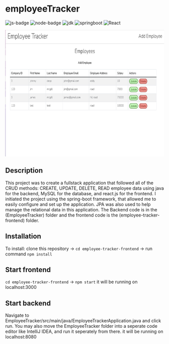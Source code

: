 # employeeTracker
  ![js-badge](https://img.shields.io/badge/JavaScript-323330?style=for-the-badge&logo=javascript&logoColor=F7DF1E)
  ![node-badge](https://img.shields.io/badge/Node.js-339933?style=for-the-badge&logo=nodedotjs&logoColor=white)
  ![jdk](https://img.shields.io/badge/Java-ED8B00?style=for-the-badge&logo=java&logoColor=whit)
  ![springboot](https://img.shields.io/badge/Spring_Boot-F2F4F9?style=for-the-badge&logo=spring-boot)
  ![React](ttps://img.shields.io/badge/React-20232A?style=for-the-badge&logo=react&logoColor=61DAFB)


  <img src="employee-tracker-frontend/src/assets/images/employeeCoverPage.png" width="700" height="400">

  ## Description
  This project was to create a fullstack application that followed all of the CRUD methods: CREATE, UPDATE, DELETE, READ employee data using java for the backend, MySQL for the database, and react.js for the frontend. I initiated the project using the spring-boot framework, that allowed me to easily configure and set up the application. JPA was also used to help manage the relational data in this application. The Backend code is in the (EmployeeTracker) folder and the frontend code is the (employee-tracker-frontend) folder.

  ## Installation
  To install: clone this repository  -> ```cd employee-tracker-frontend``` -> run command ```npm install```
  
  
  ## Start frontend
  ```cd employee-tracker-frontend``` ->  ```npm start```
  it will be running on localhost:3000

 ## Start backend
 Navigate to EmployeeTracker/src/main/java/EmployeeTrackerApplication.java and click run.
 You may also move the EmployeeTracker folder into a seperate code editor like IntelliJ IDEA, and run it seperately from there.
 it will be running on localhost:8080


  





